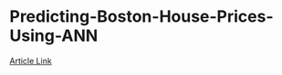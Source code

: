 # Predicting-Boston-House-Prices-Using-ANN

[Article Link](http://recaicansiz.com/2020/05/10/predicting-boston-house-prices-using-ann/ "Article Link")

